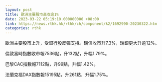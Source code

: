 ```yaml
---
layout: post
title: 歐洲主要股市高收逾1%
date: 2023-03-22 05:19:10.000000000 +08:00
link: https://news.rthk.hk/rthk/ch/component/k2/1692990-20230322.htm
categories: rthk
---
```


歐洲主要股市上升，受銀行股反彈支持。瑞信收市升7.3%，瑞銀更大升逾12%。

倫敦富時指數收市報7536點，升132點，升幅1.79%。

巴黎CAC指數報7112點，升99點，升幅1.42%。

法蘭克福DAX指數報15195點，升261點，升幅1.75%。
